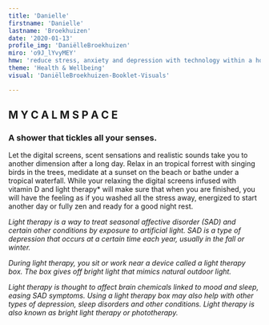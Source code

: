 ```yaml
---
title: 'Danielle'
firstname: 'Danielle'
lastname: 'Broekhuizen'
date: '2020-01-13'
profile_img: 'DaniëlleBroekhuizen'
miro: 'o9J_lYvyMEY'
hmw: 'reduce stress, anxiety and depression with technology within a home?'
theme: 'Health & Wellbeing'
visual: 'DaniëlleBroekhuizen-Booklet-Visuals'

---
```


## M Y    C A L M    S P A C E 

### A shower that tickles all your senses.  

Let the digital screens, scent sensations and realistic sounds take you to another dimension after a long day. Relax in an tropical forrest with singing birds in the trees, medidate at a sunset on the beach or bathe under a tropical waterfall. While your relaxing the digital screens infused with vitamin D and light therapy* will make sure that when you are finished, you will have the feeling as if you washed all the stress away, energized to start another day or fully zen and ready for a good night rest. 

 
*Light therapy is a way to treat seasonal affective disorder (SAD) and certain other conditions by exposure to artificial light. SAD is a type of depression that occurs at a certain time each year, usually in the fall or winter.* 

*During light therapy, you sit or work near a device called a light therapy box. The box gives off bright light that mimics natural outdoor light.* 

*Light therapy is thought to affect brain chemicals linked to mood and sleep, easing SAD symptoms. Using a light therapy box may also help with other types of depression, sleep disorders and other conditions. Light therapy is also known as bright light therapy or phototherapy.* 

